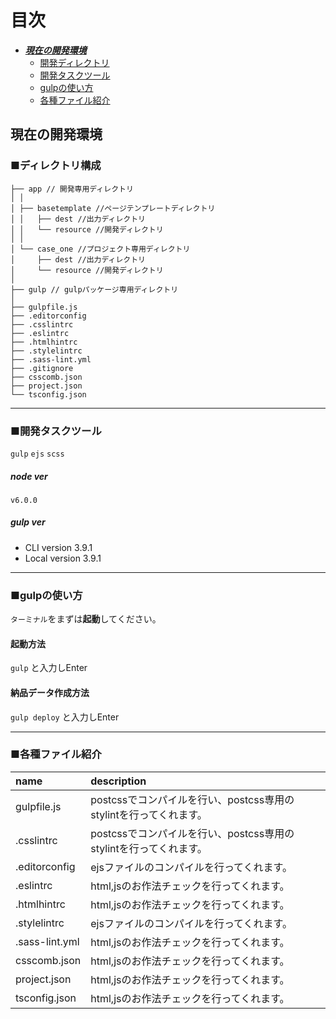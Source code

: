 # 目次
* [***現在の開発環境***](#head_dev)
  * [開発ディレクトリ](#dirctory)
  * [開発タスクツール](#tasktool)
  * [gulpの使い方](#gulp)
  * [各種ファイル紹介](#file)

<a id="head_dev"></a>
## 現在の開発環境

<a id="dirctory"></a>
### ■ディレクトリ構成
```
├── app // 開発専用ディレクトリ
│ │
│ ├── basetemplate //ページテンプレートディレクトリ
│ │   ├── dest //出力ディレクトリ
│ │   └── resource //開発ディレクトリ
│ │
│ └── case_one //プロジェクト専用ディレクトリ
│     ├── dest //出力ディレクトリ
│     └── resource //開発ディレクトリ
│
├── gulp // gulpパッケージ専用ディレクトリ
│
├── gulpfile.js
├── .editorconfig
├── .csslintrc
├── .eslintrc
├── .htmlhintrc
├── .stylelintrc
├── .sass-lint.yml
├── .gitignore
├── csscomb.json
├── project.json
└── tsconfig.json
```

---


<a id="tasktool"></a>
### ■開発タスクツール

`gulp`
`ejs`
`scss`

##### node ver
`v6.0.0`

##### gulp ver
* CLI version 3.9.1
* Local version 3.9.1

---

<a id="gulp"></a>
### ■gulpの使い方
``ターミナル``をまずは**起動**してください。
#### 起動方法
``gulp``
と入力しEnter

#### 納品データ作成方法
``gulp deploy``
と入力しEnter

---

<a id="file"></a>

### ■各種ファイル紹介

| name | description |
|:-----------|:------------|
| gulpfile.js       | postcssでコンパイルを行い、postcss専用のstylintを行ってくれます。 |
| .csslintrc       | postcssでコンパイルを行い、postcss専用のstylintを行ってくれます。 |
| .editorconfig       | ejsファイルのコンパイルを行ってくれます。 |
| .eslintrc       | html,jsのお作法チェックを行ってくれます。 |
| .htmlhintrc       | html,jsのお作法チェックを行ってくれます。 |
| .stylelintrc       | ejsファイルのコンパイルを行ってくれます。 |
| .sass-lint.yml       | html,jsのお作法チェックを行ってくれます。 |
| csscomb.json       | html,jsのお作法チェックを行ってくれます。 |
| project.json       | html,jsのお作法チェックを行ってくれます。 |
| tsconfig.json       | html,jsのお作法チェックを行ってくれます。 |
